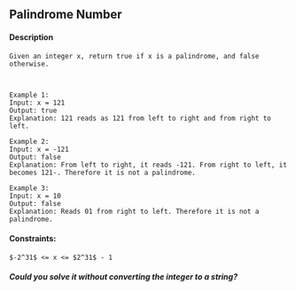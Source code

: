 ##  Palindrome Number

#### Description
```
Given an integer x, return true if x is a palindrome, and false otherwise.

 
```
```
Example 1:
Input: x = 121
Output: true
Explanation: 121 reads as 121 from left to right and from right to left.
```
```
Example 2:
Input: x = -121
Output: false
Explanation: From left to right, it reads -121. From right to left, it becomes 121-. Therefore it is not a palindrome.
```
```
Example 3:
Input: x = 10
Output: false
Explanation: Reads 01 from right to left. Therefore it is not a palindrome.
```
#### Constraints:
```
$-2^31$ <= x <= $2^31$ - 1
```
##### Could you solve it without converting the integer to a string?